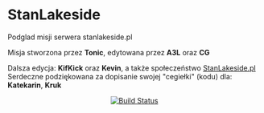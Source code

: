 # StanLakeside
Podglad misji serwera stanlakeside.pl

Misja stworzona przez **Tonic**, edytowana przez **A3L** oraz **CG**

Dalsza edycja: **KifKick** oraz **Kevin**, a także społeczeństwo [StanLakeside.pl](http://stanlakeside.pl)
Serdeczne podziękowana za dopisanie swojej "cegiełki" (kodu) dla:  **Katekarin**, **Kruk**

<p align="center">
    <a href="https://travis-ci.org/KifKick/StanLakeside">
        <img src="https://travis-ci.org/KifKick/StanLakeside.svg?branch=master" alt="Build Status">
